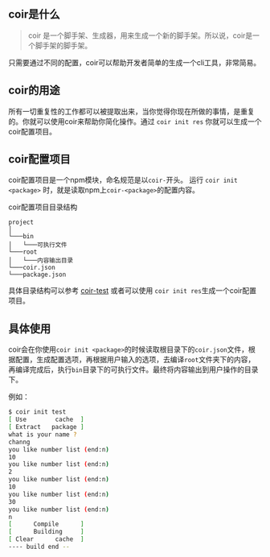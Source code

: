 ## coir是什么
> coir 是一个脚手架、生成器，用来生成一个新的脚手架。所以说，coir是一个脚手架的脚手架。

只需要通过不同的配置，coir可以帮助开发者简单的生成一个cli工具，非常简易。

## coir的用途

所有一切重复性的工作都可以被提取出来，当你觉得你现在所做的事情，是重复的。你就可以使用coir来帮助你简化操作。通过 `coir init res` 你就可以生成一个coir配置项目。

## coir配置项目
coir配置项目是一个npm模块，命名规范是以`coir-`开头。
运行 `coir init <package>` 时，就是读取npm上`coir-<package>`的配置内容。

coir配置项目目录结构
```
project
│
└───bin
│   └───可执行文件
└───root
│   └───内容输出目录
└───coir.json
└───package.json
```

具体目录结构可以参考 <a href="https://github.com/channg/coir-test">coir-test</a> 
或者可以使用 ` coir init res `生成一个coir配置项目。

## 具体使用

coir会在你使用`coir init <package>`的时候读取根目录下的`coir.json`文件，根据配置，生成配置选项，再根据用户输入的选项，去编译`root`文件夹下的内容，再编译完成后，执行`bin`目录下的可执行文件。最终将内容输出到用户操作的目录下。

例如：
```sh
$ coir init test
[ Use        cache  ]
[ Extract   package ]
what is your name ?
channg
you like number list (end:n)
10
you like number list (end:n)
2
you like number list (end:n)
10
you like number list (end:n)
30
you like number list (end:n)
n
[      Compile      ]
[      Building     ]
[ Clear      cache  ]
---- build end --
```
